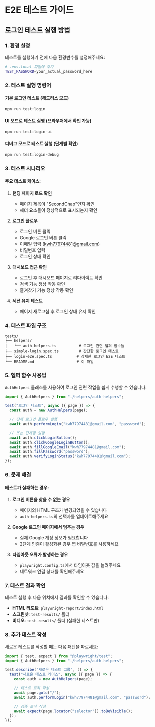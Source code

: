 # E2E 테스트 가이드

## 로그인 테스트 실행 방법

### 1. 환경 설정

테스트를 실행하기 전에 다음 환경변수를 설정해주세요:

```bash
# .env.local 파일에 추가
TEST_PASSWORD=your_actual_password_here
```

### 2. 테스트 실행 명령어

#### 기본 로그인 테스트 (헤드리스 모드)

```bash
npm run test:login
```

#### UI 모드로 테스트 실행 (브라우저에서 확인 가능)

```bash
npm run test:login-ui
```

#### 디버그 모드로 테스트 실행 (단계별 확인)

```bash
npm run test:login-debug
```

### 3. 테스트 시나리오

#### 주요 테스트 케이스:

1. **랜딩 페이지 로드 확인**

   - 페이지 제목이 "SecondChap"인지 확인
   - 헤더 요소들이 정상적으로 표시되는지 확인

2. **로그인 플로우**

   - 로그인 버튼 클릭
   - Google 로그인 버튼 클릭
   - 이메일 입력 (kwh77974481@gmail.com)
   - 비밀번호 입력
   - 로그인 상태 확인

3. **대시보드 접근 확인**

   - 로그인 후 대시보드 페이지로 리다이렉트 확인
   - 검색 기능 정상 작동 확인
   - 즐겨찾기 기능 정상 작동 확인

4. **세션 유지 테스트**
   - 페이지 새로고침 후 로그인 상태 유지 확인

### 4. 테스트 파일 구조

```
tests/
├── helpers/
│   └── auth-helpers.ts          # 로그인 관련 헬퍼 함수들
├── simple-login.spec.ts         # 간단한 로그인 테스트
├── login-e2e.spec.ts           # 상세한 로그인 E2E 테스트
└── README.md                   # 이 파일
```

### 5. 헬퍼 함수 사용법

`AuthHelpers` 클래스를 사용하여 로그인 관련 작업을 쉽게 수행할 수 있습니다:

```typescript
import { AuthHelpers } from "./helpers/auth-helpers";

test("로그인 테스트", async ({ page }) => {
  const auth = new AuthHelpers(page);

  // 전체 로그인 플로우 실행
  await auth.performLogin("kwh77974481@gmail.com", "password");

  // 또는 단계별 실행
  await auth.clickLoginButton();
  await auth.clickGoogleLoginButton();
  await auth.fillGoogleEmail("kwh77974481@gmail.com");
  await auth.fillPassword("password");
  await auth.verifyLoginStatus("kwh77974481@gmail.com");
});
```

### 6. 문제 해결

#### 테스트가 실패하는 경우:

1. **로그인 버튼을 찾을 수 없는 경우**

   - 페이지의 HTML 구조가 변경되었을 수 있습니다
   - `auth-helpers.ts`의 선택자를 업데이트해주세요

2. **Google 로그인 페이지에서 멈추는 경우**

   - 실제 Google 계정 정보가 필요합니다
   - 2단계 인증이 활성화된 경우 앱 비밀번호를 사용하세요

3. **타임아웃 오류가 발생하는 경우**
   - `playwright.config.ts`에서 타임아웃 값을 늘려주세요
   - 네트워크 연결 상태를 확인해주세요

### 7. 테스트 결과 확인

테스트 실행 후 다음 위치에서 결과를 확인할 수 있습니다:

- **HTML 리포트**: `playwright-report/index.html`
- **스크린샷**: `test-results/` 폴더
- **비디오**: `test-results/` 폴더 (실패한 테스트만)

### 8. 추가 테스트 작성

새로운 테스트를 작성할 때는 다음 패턴을 따르세요:

```typescript
import { test, expect } from "@playwright/test";
import { AuthHelpers } from "./helpers/auth-helpers";

test.describe("새로운 테스트 그룹", () => {
  test("새로운 테스트 케이스", async ({ page }) => {
    const auth = new AuthHelpers(page);

    // 테스트 로직 작성
    await page.goto("/");
    await auth.performLogin("kwh77974481@gmail.com", "password");

    // 검증 로직 작성
    await expect(page.locator("selector")).toBeVisible();
  });
});
```
